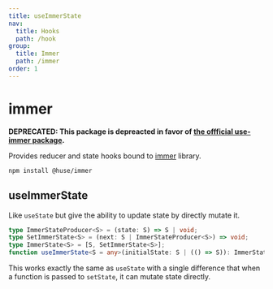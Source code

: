 ```yaml
---
title: useImmerState
nav:
  title: Hooks
  path: /hook
group:
  title: Immer
  path: /immer
order: 1
---
```


# immer

**DEPRECATED: This package is depreacted in favor of [the offficial use-immer package](https://github.com/immerjs/use-immer).**

Provides reducer and state hooks bound to [immer](https://github.com/immerjs/immer) library.

```shell
npm install @huse/immer
```

## useImmerState

Like `useState` but give the ability to update state by directly mutate it.

```typescript
type ImmerStateProducer<S> = (state: S) => S | void;
type SetImmerState<S> = (next: S | ImmerStateProducer<S>) => void;
type ImmerState<S> = [S, SetImmerState<S>];
function useImmerState<S = any>(initialState: S | (() => S)): ImmerState<S>;
```

This works exactly the same as `useState` with a single difference that when a function is passed to `setState`, it can mutate state directly.

<code src='./demo/useImmerState.tsx'>


